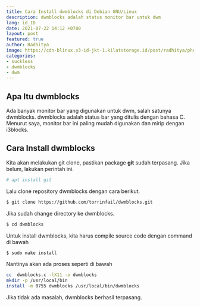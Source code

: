 ```yaml
---
title: Cara Install dwmblocks di Debian GNU/Linux
description: dwmblocks adalah status monitor bar untuk dwm
lang: id_ID
date: 2021-07-22 14:12 +0700
layout: post
featured: true
author: Radhitya
image: https://cdn-blinux.s3-id-jkt-1.kilatstorage.id/post/radhitya/photo_2021-07-22_14-11-44.jpg
categories:
- suckless
- dwmblocks
- dwm
---
```


## Apa Itu dwmblocks
Ada banyak monitor bar yang digunakan untuk dwm, salah satunya dwmblocks. dwmblocks adalah status bar yang ditulis dengan bahasa C. Menurut saya, monitor bar ini paling mudah digunakan dan mirip dengan i3blocks. 
## Cara Install dwmblocks
Kita akan melakukan git clone, pastikan package **git** sudah terpasang. Jika belum, lakukan perintah ini.
```bash
# apt install git
```
Lalu clone repository dwmblocks dengan cara berikut.
```bash
$ git clone https://github.com/torrinfail/dwmblocks.git
```
Jika sudah change directory ke dwmblocks.
```bash
$ cd dwmblocks
```
Untuk install dwmblocks, kita harus compile source code dengan command di bawah
```bash
$ sudo make install
```
Nantinya akan ada proses seperti di bawah
```bash
cc  dwmblocks.c -lX11 -o dwmblocks
mkdir -p /usr/local/bin
install -m 0755 dwmblocks /usr/local/bin/dwmblocks
```
Jika tidak ada masalah, dwmblocks berhasil terpasang.
